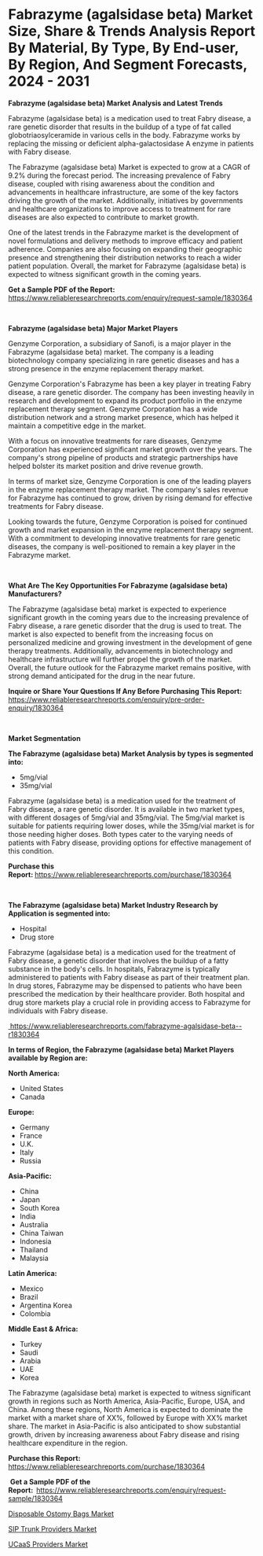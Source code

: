 <p><h1>Fabrazyme (agalsidase beta) Market Size, Share & Trends Analysis Report By Material, By Type, By End-user, By Region, And Segment Forecasts, 2024 - 2031</h1></p><p><strong>Fabrazyme (agalsidase beta) Market Analysis and Latest Trends</strong></p>
<p><p>Fabrazyme (agalsidase beta) is a medication used to treat Fabry disease, a rare genetic disorder that results in the buildup of a type of fat called globotriaosylceramide in various cells in the body. Fabrazyme works by replacing the missing or deficient alpha-galactosidase A enzyme in patients with Fabry disease.</p><p>The Fabrazyme (agalsidase beta) Market is expected to grow at a CAGR of 9.2% during the forecast period. The increasing prevalence of Fabry disease, coupled with rising awareness about the condition and advancements in healthcare infrastructure, are some of the key factors driving the growth of the market. Additionally, initiatives by governments and healthcare organizations to improve access to treatment for rare diseases are also expected to contribute to market growth.</p><p>One of the latest trends in the Fabrazyme market is the development of novel formulations and delivery methods to improve efficacy and patient adherence. Companies are also focusing on expanding their geographic presence and strengthening their distribution networks to reach a wider patient population. Overall, the market for Fabrazyme (agalsidase beta) is expected to witness significant growth in the coming years.</p></p>
<p><strong>Get a Sample PDF of the Report:&nbsp;</strong> <a href="https://www.reliableresearchreports.com/enquiry/request-sample/1830364">https://www.reliableresearchreports.com/enquiry/request-sample/1830364</a></p>
<p>&nbsp;</p>
<p><strong>Fabrazyme (agalsidase beta) Major Market Players</strong></p>
<p><p>Genzyme Corporation, a subsidiary of Sanofi, is a major player in the Fabrazyme (agalsidase beta) market. The company is a leading biotechnology company specializing in rare genetic diseases and has a strong presence in the enzyme replacement therapy market.</p><p>Genzyme Corporation's Fabrazyme has been a key player in treating Fabry disease, a rare genetic disorder. The company has been investing heavily in research and development to expand its product portfolio in the enzyme replacement therapy segment. Genzyme Corporation has a wide distribution network and a strong market presence, which has helped it maintain a competitive edge in the market.</p><p>With a focus on innovative treatments for rare diseases, Genzyme Corporation has experienced significant market growth over the years. The company's strong pipeline of products and strategic partnerships have helped bolster its market position and drive revenue growth.</p><p>In terms of market size, Genzyme Corporation is one of the leading players in the enzyme replacement therapy market. The company's sales revenue for Fabrazyme has continued to grow, driven by rising demand for effective treatments for Fabry disease.</p><p>Looking towards the future, Genzyme Corporation is poised for continued growth and market expansion in the enzyme replacement therapy segment. With a commitment to developing innovative treatments for rare genetic diseases, the company is well-positioned to remain a key player in the Fabrazyme market.</p></p>
<p>&nbsp;</p>
<p><strong>What Are The Key Opportunities For Fabrazyme (agalsidase beta) Manufacturers?</strong></p>
<p><p>The Fabrazyme (agalsidase beta) market is expected to experience significant growth in the coming years due to the increasing prevalence of Fabry disease, a rare genetic disorder that the drug is used to treat. The market is also expected to benefit from the increasing focus on personalized medicine and growing investment in the development of gene therapy treatments. Additionally, advancements in biotechnology and healthcare infrastructure will further propel the growth of the market. Overall, the future outlook for the Fabrazyme market remains positive, with strong demand anticipated for the drug in the near future.</p></p>
<p><strong>Inquire or Share Your Questions If Any Before Purchasing This Report:</strong> <a href="https://www.reliableresearchreports.com/enquiry/pre-order-enquiry/1830364">https://www.reliableresearchreports.com/enquiry/pre-order-enquiry/1830364</a></p>
<p>&nbsp;</p>
<p><strong>Market Segmentation</strong></p>
<p><strong>The Fabrazyme (agalsidase beta) Market Analysis by types is segmented into:</strong></p>
<p><ul><li>5mg/vial</li><li>35mg/vial</li></ul></p>
<p><p>Fabrazyme (agalsidase beta) is a medication used for the treatment of Fabry disease, a rare genetic disorder. It is available in two market types, with different dosages of 5mg/vial and 35mg/vial. The 5mg/vial market is suitable for patients requiring lower doses, while the 35mg/vial market is for those needing higher doses. Both types cater to the varying needs of patients with Fabry disease, providing options for effective management of this condition.</p></p>
<p><strong>Purchase this Report:&nbsp;</strong><a href="https://www.reliableresearchreports.com/purchase/1830364">https://www.reliableresearchreports.com/purchase/1830364</a></p>
<p>&nbsp;</p>
<p><strong>The Fabrazyme (agalsidase beta) Market Industry Research by Application is segmented into:</strong></p>
<p><ul><li>Hospital</li><li>Drug store</li></ul></p>
<p><p>Fabrazyme (agalsidase beta) is a medication used for the treatment of Fabry disease, a genetic disorder that involves the buildup of a fatty substance in the body's cells. In hospitals, Fabrazyme is typically administered to patients with Fabry disease as part of their treatment plan. In drug stores, Fabrazyme may be dispensed to patients who have been prescribed the medication by their healthcare provider. Both hospital and drug store markets play a crucial role in providing access to Fabrazyme for individuals with Fabry disease.</p></p>
<p><a href="https://www.reliableresearchreports.com/fabrazyme-agalsidase-beta--r1830364">&nbsp;https://www.reliableresearchreports.com/fabrazyme-agalsidase-beta--r1830364</a></p>
<p><strong>In terms of Region, the Fabrazyme (agalsidase beta) Market Players available by Region are:</strong></p>
<p>
    <p> <strong> North America: </strong>
        <ul>
            <li>United States</li>
            <li>Canada</li>
        </ul>
        </p> 
    <p> <strong> Europe: </strong>
        <ul>
            <li>Germany</li>
            <li>France</li>
            <li>U.K.</li>
            <li>Italy</li>
            <li>Russia</li>
        </ul>
        </p> 
    <p> <strong> Asia-Pacific: </strong>
        <ul>
            <li>China</li>
            <li>Japan</li>
            <li>South Korea</li>
            <li>India</li>
            <li>Australia</li>
            <li>China Taiwan</li>
            <li>Indonesia</li>
            <li>Thailand</li>
            <li>Malaysia</li>
        </ul>
        </p> 
    <p> <strong> Latin America: </strong>
        <ul>
            <li>Mexico</li>
            <li>Brazil</li>
            <li>Argentina Korea</li>
            <li>Colombia</li>
        </ul>
        </p> 
    <p> <strong> Middle East & Africa: </strong>
        <ul>
            <li>Turkey</li>
            <li>Saudi</li>
            <li>Arabia</li>
            <li>UAE</li>
            <li>Korea</li>
        </ul>
    </p>
    </p>
<p><p>The Fabrazyme (agalsidase beta) market is expected to witness significant growth in regions such as North America, Asia-Pacific, Europe, USA, and China. Among these regions, North America is expected to dominate the market with a market share of XX%, followed by Europe with XX% market share. The market in Asia-Pacific is also anticipated to show substantial growth, driven by increasing awareness about Fabry disease and rising healthcare expenditure in the region.</p></p>
<p><strong>Purchase this Report: </strong><a href="https://www.reliableresearchreports.com/purchase/1830364">https://www.reliableresearchreports.com/purchase/1830364</a></p>
<p>&nbsp;<strong>Get a Sample PDF of the Report:&nbsp;&nbsp;</strong><a href="https://www.reliableresearchreports.com/enquiry/request-sample/1830364">https://www.reliableresearchreports.com/enquiry/request-sample/1830364</a></p>
<p><strong></strong></p>
<p><p><a href="https://view.publitas.com/reportprime-1/disposable-ostomy-bags-market-research-report-market-forecast-and-growth-prospects-with-a-steady-cagr-of-4-8-from-2024-2031/">Disposable Ostomy Bags Market</a></p><p><a href="https://github.com/isharif044/Market-Research-Report-List-1/blob/main/sip-trunk-providers-market.md">SIP Trunk Providers Market</a></p><p><a href="https://github.com/fauzi1101fauzi/Market-Research-Report-List-1/blob/main/ucaas-providers-market.md">UCaaS Providers Market</a></p></p>